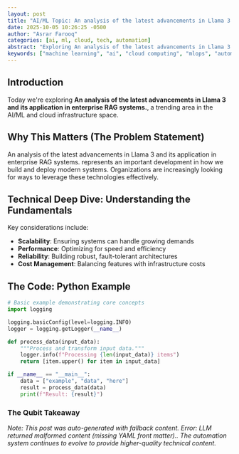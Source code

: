 ```yaml
---
layout: post
title: "AI/ML Topic: An analysis of the latest advancements in Llama 3 and its application in enterprise RAG systems."
date: 2025-10-05 10:26:25 -0500
author: "Asrar Farooq"
categories: [ai, ml, cloud, tech, automation]
abstract: "Exploring An analysis of the latest advancements in Llama 3 and its application in enterprise RAG systems. - automated content generation in progress."
keywords: ["machine learning", "ai", "cloud computing", "mlops", "automation", "technical blog", "software engineering", "devops"]
---
```


## Introduction

Today we're exploring **An analysis of the latest advancements in Llama 3 and its application in enterprise RAG systems.**, a trending area in the AI/ML and cloud infrastructure space.

## Why This Matters (The Problem Statement)

An analysis of the latest advancements in Llama 3 and its application in enterprise RAG systems. represents an important development in how we build and deploy modern systems. Organizations are increasingly looking for ways to leverage these technologies effectively.

## Technical Deep Dive: Understanding the Fundamentals

Key considerations include:
- **Scalability**: Ensuring systems can handle growing demands
- **Performance**: Optimizing for speed and efficiency  
- **Reliability**: Building robust, fault-tolerant architectures
- **Cost Management**: Balancing features with infrastructure costs

## The Code: Python Example

```python
# Basic example demonstrating core concepts
import logging

logging.basicConfig(level=logging.INFO)
logger = logging.getLogger(__name__)

def process_data(input_data):
    """Process and transform input data."""
    logger.info(f"Processing {len(input_data)} items")
    return [item.upper() for item in input_data]

if __name__ == "__main__":
    data = ["example", "data", "here"]
    result = process_data(data)
    print(f"Result: {result}")
```

### The Qubit Takeaway

*Note: This post was auto-generated with fallback content. Error: LLM returned malformed content (missing YAML front matter).. The automation system continues to evolve to provide higher-quality technical content.*
